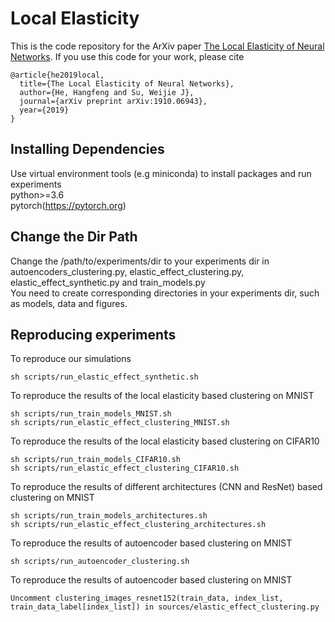 # Local Elasticity
This is the code repository for the ArXiv paper [The Local Elasticity of Neural Networks](https://arxiv.org/pdf/1910.06943.pdf).
If you use this code for your work, please cite
```
@article{he2019local,
  title={The Local Elasticity of Neural Networks},
  author={He, Hangfeng and Su, Weijie J},
  journal={arXiv preprint arXiv:1910.06943},
  year={2019}
}

```

## Installing Dependencies
Use virtual environment tools (e.g miniconda) to install packages and run experiments\
python>=3.6\
pytorch(https://pytorch.org)

## Change the Dir Path
Change the /path/to/experiments/dir to your experiments dir in autoencoders_clustering.py, elastic_effect_clustering.py, elastic_effect_synthetic.py and train_models.py\
You need to create corresponding directories in your experiments dir, such as models, data and figures.

## Reproducing experiments

To reproduce our simulations
```
sh scripts/run_elastic_effect_synthetic.sh
```

To reproduce the results of the local elasticity based clustering on MNIST
```
sh scripts/run_train_models_MNIST.sh
sh scripts/run_elastic_effect_clustering_MNIST.sh
```

To reproduce the results of the local elasticity based clustering on CIFAR10
```
sh scripts/run_train_models_CIFAR10.sh
sh scripts/run_elastic_effect_clustering_CIFAR10.sh
```

To reproduce the results of different architectures (CNN and ResNet) based clustering on MNIST
```
sh scripts/run_train_models_architectures.sh
sh scripts/run_elastic_effect_clustering_architectures.sh
```

To reproduce the results of autoencoder based clustering on MNIST
```
sh scripts/run_autoencoder_clustering.sh
```

To reproduce the results of autoencoder based clustering on MNIST
```
Uncomment clustering_images_resnet152(train_data, index_list, train_data_label[index_list]) in sources/elastic_effect_clustering.py
```
